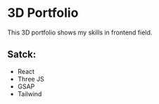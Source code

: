 # 3D Portfolio

This 3D portfolio shows my skills in frontend field.

## Satck:
- React
- Three JS
- GSAP
- Tailwind
